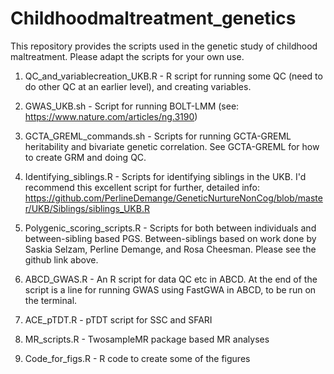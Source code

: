 # Childhoodmaltreatment_genetics
This repository provides the scripts used in the genetic study of childhood maltreatment. Please adapt the scripts for your own use. 

1. QC_and_variablecreation_UKB.R - R script for running some QC (need to do other QC at an earlier level), and creating variables.

2. GWAS_UKB.sh - Script for running BOLT-LMM (see: https://www.nature.com/articles/ng.3190)

3. GCTA_GREML_commands.sh - Scripts for running GCTA-GREML heritability and bivariate genetic correlation. See GCTA-GREML for how to create GRM and doing QC.

4. Identifying_siblings.R - Scripts for identifying siblings in the UKB. I'd recommend this excellent script for further, detailed info: https://github.com/PerlineDemange/GeneticNurtureNonCog/blob/master/UKB/Siblings/siblings_UKB.R

5. Polygenic_scoring_scripts.R - Scripts for both between individuals and between-sibling based PGS. Between-siblings based on work done by Saskia Selzam, Perline Demange, and Rosa Cheesman. Please see the github link above. 

6. ABCD_GWAS.R - An R script for data QC etc in ABCD. At the end of the script is a line for running GWAS using FastGWA in ABCD, to be run on the terminal.

7. ACE_pTDT.R - pTDT script for SSC and SFARI

8. MR_scripts.R - TwosampleMR package based MR analyses

9. Code_for_figs.R - R code to create some of the figures
